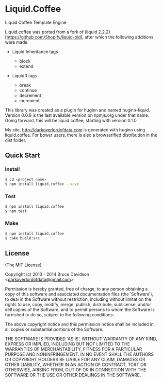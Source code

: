 # Liquid.Coffee

Liquid Coffee Template Engine

Liquid.coffee was ported from a fork of (liquid 2.2.2) [https://github.com/Shopify/liquid-old], after which the following additions were made:

- Liquid Inheritance tags

    + block
    + extend

- Liquid3 tags

    + break
    + continue
    + decrement
    + increment

This library was created as a plugin for huginn and named huginn-liquid.
Version 0.0.9 is the last available version on npmjs.org under that name.
Going forward, this will be liquid.coffee, starting with version 0.1.0

My site, http://darkoverlordofdata.com is generated with huginn using liquid.coffee.
For bower users, there is also a browserified distribution in the dist folder.



## Quick Start

### Install

```bash
$ cd <project name>
$ npm install liquid.coffee --save
```

### Test

```bash
$ npm install liquid.coffee
$ npm test
```

### Make

```bash
$ npm install liquid.coffee
$ cake build:src
```




## License

(The MIT License)

Copyright (c) 2013 - 2014 Bruce Davidson &lt;darkoverlordofdata@gmail.com&gt;

Permission is hereby granted, free of charge, to any person obtaining
a copy of this software and associated documentation files (the
'Software'), to deal in the Software without restriction, including
without limitation the rights to use, copy, modify, merge, publish,
distribute, sublicense, and/or sell copies of the Software, and to
permit persons to whom the Software is furnished to do so, subject to
the following conditions:

The above copyright notice and this permission notice shall be
included in all copies or substantial portions of the Software.

THE SOFTWARE IS PROVIDED 'AS IS', WITHOUT WARRANTY OF ANY KIND,
EXPRESS OR IMPLIED, INCLUDING BUT NOT LIMITED TO THE WARRANTIES OF
MERCHANTABILITY, FITNESS FOR A PARTICULAR PURPOSE AND NONINFRINGEMENT.
IN NO EVENT SHALL THE AUTHORS OR COPYRIGHT HOLDERS BE LIABLE FOR ANY
CLAIM, DAMAGES OR OTHER LIABILITY, WHETHER IN AN ACTION OF CONTRACT,
TORT OR OTHERWISE, ARISING FROM, OUT OF OR IN CONNECTION WITH THE
SOFTWARE OR THE USE OR OTHER DEALINGS IN THE SOFTWARE.
